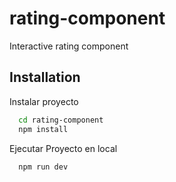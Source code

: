 # rating-component

Interactive rating component

## Installation

Instalar proyecto

```bash
  cd rating-component
  npm install
```

Ejecutar Proyecto en local

```bash
  npm run dev
```
